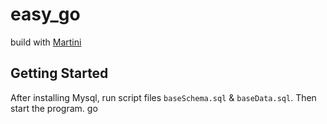 easy_go
=======
build with [Martini](https://github.com/go-martini/martini)
## Getting Started
After installing Mysql, run script files `baseSchema.sql` & `baseData.sql`.
Then start the program.
go
